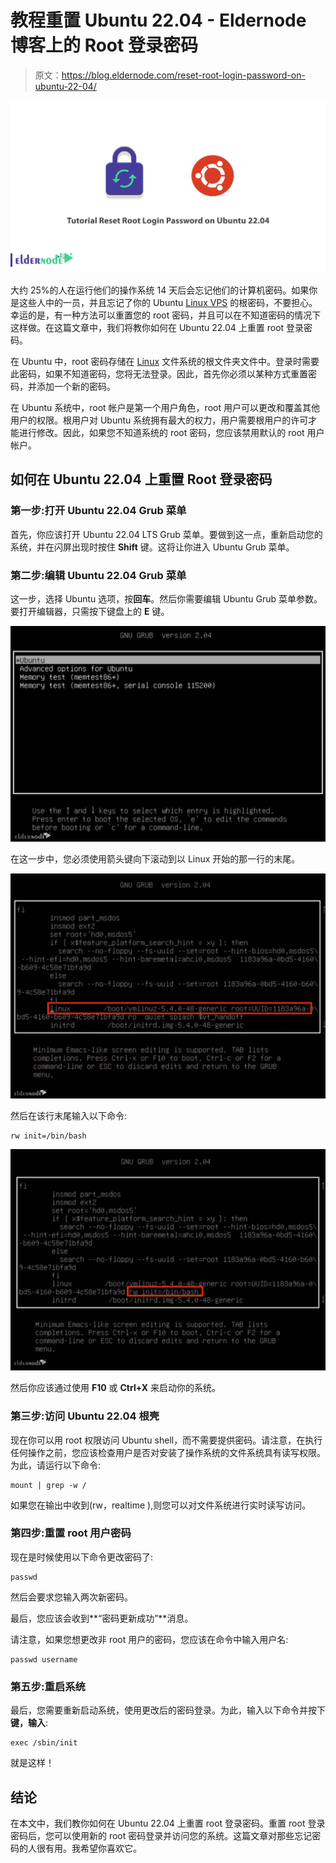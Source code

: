 # 教程重置 Ubuntu 22.04 - Eldernode 博客上的 Root 登录密码

> 原文：<https://blog.eldernode.com/reset-root-login-password-on-ubuntu-22-04/>

![Tutorial Reset Root Login Password on Ubuntu 22.04](img/1240481a7ff0a43926547a259c123680.png)

大约 25%的人在运行他们的操作系统 14 天后会忘记他们的计算机密码。如果你是这些人中的一员，并且忘记了你的 Ubuntu [Linux VPS](https://eldernode.com/linux-vps/) 的根密码，不要担心。幸运的是，有一种方法可以重置您的 root 密码，并且可以在不知道密码的情况下这样做。在这篇文章中，我们将教你如何在 Ubuntu 22.04 上重置 root 登录密码。

在 Ubuntu 中，root 密码存储在 [Linux](https://blog.eldernode.com/tag/linux/) 文件系统的根文件夹文件中。登录时需要此密码，如果不知道密码，您将无法登录。因此，首先你必须以某种方式重置密码，并添加一个新的密码。

在 Ubuntu 系统中，root 帐户是第一个用户角色，root 用户可以更改和覆盖其他用户的权限。根用户对 Ubuntu 系统拥有最大的权力，用户需要根用户的许可才能进行修改。因此，如果您不知道系统的 root 密码，您应该禁用默认的 root 用户帐户。

## **如何在 Ubuntu 22.04 上重置 Root 登录密码**

### **第一步:打开 Ubuntu 22.04 Grub 菜单**

首先，你应该打开 Ubuntu 22.04 LTS Grub 菜单。要做到这一点，重新启动您的系统，并在闪屏出现时按住 **Shift** 键。这将让你进入 Ubuntu Grub 菜单。

### **第二步:编辑 Ubuntu 22.04 Grub 菜单**

这一步，选择 Ubuntu 选项，按**回车**。然后你需要编辑 Ubuntu Grub 菜单参数。要打开编辑器，只需按下键盘上的 **E** 键。

![Ubuntu-Grub-menu](img/dbafcfd347b622523aa3284fb5c8f4e3.png)

在这一步中，您必须使用箭头键向下滚动到以 Linux 开始的那一行的末尾。

![Change-the-configurations - Reset Root Login Password on Ubuntu 22.04](img/9d9af3290635b038b6bbb2da2dd384d8.png)

然后在该行末尾输入以下命令:

```
rw init=/bin/bash
```

![Edit-Ubuntu-Grub-menu- Reset Root Login Password on Ubuntu 22.04](img/e76f06e1ed27899948d4987b9f34310a.png)

然后你应该通过使用 **F10** 或 **Ctrl+X** 来启动你的系统。

### **第三步:访问 Ubuntu 22.04 根壳**

现在你可以用 root 权限访问 Ubuntu shell，而不需要提供密码。请注意，在执行任何操作之前，您应该检查用户是否对安装了操作系统的文件系统具有读写权限。为此，请运行以下命令:

```
mount | grep -w /
```

如果您在输出中收到(rw，realtime ),则您可以对文件系统进行实时读写访问。

### **第四步:重置 root 用户密码**

现在是时候使用以下命令更改密码了:

```
passwd
```

然后会要求您输入两次新密码。

最后，您应该会收到**“密码更新成功”**消息。

请注意，如果您想更改非 root 用户的密码，您应该在命令中输入用户名:

```
passwd username
```

### **第五步:重启系统**

最后，您需要重新启动系统，使用更改后的密码登录。为此，输入以下命令并按下**键，输入**:

```
exec /sbin/init
```

就是这样！

## 结论

在本文中，我们教你如何在 Ubuntu 22.04 上重置 root 登录密码。重置 root 登录密码后，您可以使用新的 root 密码登录并访问您的系统。这篇文章对那些忘记密码的人很有用。我希望你喜欢它。